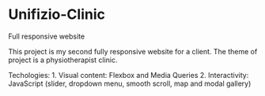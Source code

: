 # Unifizio-Clinic
Full responsive website

This project is my second fully responsive website for a client. The theme of project is a physiotherapist clinic.

Techologies: 1. Visual content: Flexbox and Media Queries
             2. Interactivity: JavaScript (slider, dropdown menu, smooth scroll, map and modal gallery)

           
